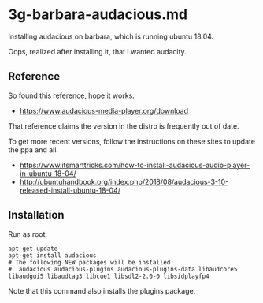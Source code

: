 
# 3g-barbara-audacious.md

Installing audacious on barbara, which is running ubuntu 18.04.

Oops, realized after installing it, that I wanted audacity.

## Reference

So found this reference, hope it works.

- https://www.audacious-media-player.org/download

That reference claims the version in the distro is frequently out of date.

To get more recent versions, follow the instructions on these sites to update the ppa and all.

- https://www.itsmarttricks.com/how-to-install-audacious-audio-player-in-ubuntu-18-04/
- http://ubuntuhandbook.org/index.php/2018/08/audacious-3-10-released-install-ubuntu-18-04/

## Installation

Run as root:

```
apt-get update
apt-get install audacious
# The following NEW packages will be installed:
#  audacious audacious-plugins audacious-plugins-data libaudcore5 libaudgui5 libaudtag3 libcue1 libsdl2-2.0-0 libsidplayfp4
```

Note that this command also installs the plugins package.

